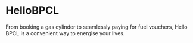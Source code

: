 # HelloBPCL
From booking a gas cylinder to seamlessly paying for fuel vouchers, Hello BPCL is a convenient way to energise your lives.
